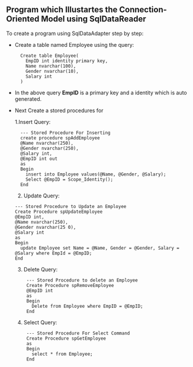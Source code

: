 ## Program which Illustartes the Connection-Oriented Model using SqlDataReader

To create a program using SqlDataAdapter step by step:

- Create a table named Employee using the query:  

        Create table Employee(
          EmpID int identity primary key, 
          Name nvarchar(100),
          Gender nvarchar(10),
          Salary int
        )
- In the above query **EmpID** is a primary key and a identity which is auto generated.

- Next Create a stored procedures for

    1.Insert Query:
    
        --- Stored Procedure For Inserting
        create procedure spAddEmployee
        @Name nvarchar(250),
        @Gender nvarchar(250),
        @Salary int,
        @EmpID int out
        as 
        Begin
          insert into Employee values(@Name, @Gender, @Salary);
          Select @EmpID = Scope_Identity();
        End
    
    2. Update Query:

      --- Stored Procedure to Update an Employee
      Create Procedure spUpdateEmployee
      @EmpID int,
      @Name nvarchar(250),
      @Gender nvarchar(25 0),
      @Salary int
      as
      Begin
        update Employee set Name = @Name, Gender = @Gender, Salary = @Salary where EmpId = @EmpID;
      End
      
  3. Delete Query:
   
          --- Stored Procedure to delete an Employee
          Create Procedure spRemoveEmployee
          @EmpID int
          as
          Begin
            Delete from Employee where EmpID = @EmpID;
          End
          
  4. Select Query:
  
          --- Stored Procedure For Select Command
          Create Procedure spGetEmployee
          as
          Begin
            select * from Employee;
          End
